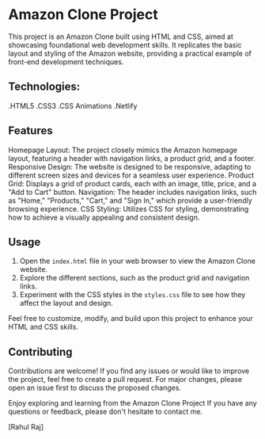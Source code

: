 # Amazon Clone Project

This project is an Amazon Clone built using HTML and CSS, aimed at showcasing foundational web development skills. It replicates the basic layout and styling of the Amazon website, providing a practical example of front-end development techniques.

## Technologies:
.HTML5
.CSS3
.CSS Animations
.Netlify
 
## Features

Homepage Layout: The project closely mimics the Amazon homepage layout, featuring a header with navigation links, a product grid, and a footer.
Responsive Design: The website is designed to be responsive, adapting to different screen sizes and devices for a seamless user experience.
Product Grid: Displays a grid of product cards, each with an image, title, price, and a "Add to Cart" button.
Navigation: The header includes navigation links, such as "Home," "Products," "Cart," and "Sign In," which provide a user-friendly browsing experience.
CSS Styling: Utilizes CSS for styling, demonstrating how to achieve a visually appealing and consistent design.

## Usage

1. Open the `index.html` file in your web browser to view the Amazon Clone website.
2. Explore the different sections, such as the product grid and navigation links.
3. Experiment with the CSS styles in the `styles.css` file to see how they affect the layout and design.

Feel free to customize, modify, and build upon this project to enhance your HTML and CSS skills.

## Contributing

Contributions are welcome! If you find any issues or would like to improve the project, feel free to create a pull request. For major changes, please open an issue first to discuss the proposed changes.

 
Enjoy exploring and learning from the Amazon Clone Project If you have any questions or feedback, please don't hesitate to contact me.

[Rahul Raj]
